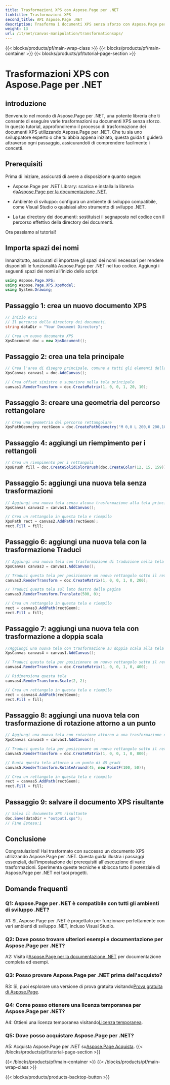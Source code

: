 ```yaml
---
title: Trasformazioni XPS con Aspose.Page per .NET
linktitle: Trasformazioni XPS
second_title: API Aspose.Page .NET
description: Trasforma i documenti XPS senza sforzo con Aspose.Page per .NET. Segui la nostra guida passo passo per trasformazioni senza interruzioni.
weight: 13
url: /it/net/canvas-manipulation/transformationsxps/
---
```


{{< blocks/products/pf/main-wrap-class >}}
{{< blocks/products/pf/main-container >}}
{{< blocks/products/pf/tutorial-page-section >}}

# Trasformazioni XPS con Aspose.Page per .NET

## introduzione

Benvenuto nel mondo di Aspose.Page per .NET, una potente libreria che ti consente di eseguire varie trasformazioni su documenti XPS senza sforzo. In questo tutorial, approfondiremo il processo di trasformazione dei documenti XPS utilizzando Aspose.Page per .NET. Che tu sia uno sviluppatore esperto o che tu abbia appena iniziato, questa guida ti guiderà attraverso ogni passaggio, assicurandoti di comprendere facilmente i concetti.

## Prerequisiti

Prima di iniziare, assicurati di avere a disposizione quanto segue:

-  Aspose.Page per .NET Library: scarica e installa la libreria da[Aspose.Page per la documentazione .NET](https://reference.aspose.com/page/net/).

- Ambiente di sviluppo: configura un ambiente di sviluppo compatibile, come Visual Studio o qualsiasi altro strumento di sviluppo .NET.

- La tua directory dei documenti: sostituisci il segnaposto nel codice con il percorso effettivo della directory dei documenti.

Ora passiamo al tutorial!

## Importa spazi dei nomi

Innanzitutto, assicurati di importare gli spazi dei nomi necessari per rendere disponibili le funzionalità Aspose.Page per .NET nel tuo codice. Aggiungi i seguenti spazi dei nomi all'inizio dello script:

```csharp
using Aspose.Page.XPS;
using Aspose.Page.XPS.XpsModel;
using System.Drawing;
```

## Passaggio 1: crea un nuovo documento XPS

```csharp
// Inizio ex:1
// Il percorso della directory dei documenti.
string dataDir = "Your Document Directory";

// Crea un nuovo documento XPS
XpsDocument doc = new XpsDocument();
```

## Passaggio 2: crea una tela principale

```csharp
// Crea l'area di disegno principale, comune a tutti gli elementi della pagina
XpsCanvas canvas1 = doc.AddCanvas();

// Crea offset sinistro e superiore nella tela principale
canvas1.RenderTransform = doc.CreateMatrix(1, 0, 0, 1, 20, 10);
```

## Passaggio 3: creare una geometria del percorso rettangolare

```csharp
// Crea una geometria del percorso rettangolare
XpsPathGeometry rectGeom = doc.CreatePathGeometry("M 0,0 L 200,0 200,100 0,100 Z");
```

## Passaggio 4: aggiungi un riempimento per i rettangoli

```csharp
// Crea un riempimento per i rettangoli
XpsBrush fill = doc.CreateSolidColorBrush(doc.CreateColor(12, 15, 159));
```

## Passaggio 5: aggiungi una nuova tela senza trasformazioni

```csharp
// Aggiungi una nuova tela senza alcuna trasformazione alla tela principale
XpsCanvas canvas2 = canvas1.AddCanvas();

// Crea un rettangolo in questa tela e riempilo
XpsPath rect = canvas2.AddPath(rectGeom);
rect.Fill = fill;
```

## Passaggio 6: aggiungi una nuova tela con la trasformazione Traduci

```csharp
// Aggiungi una nuova tela con trasformazione di traduzione nella tela principale
XpsCanvas canvas3 = canvas1.AddCanvas();

// Traduci questa tela per posizionare un nuovo rettangolo sotto il rettangolo precedente
canvas3.RenderTransform = doc.CreateMatrix(1, 0, 0, 1, 0, 200);

// Traduci questa tela sul lato destro della pagina
canvas3.RenderTransform.Translate(500, 0);

// Crea un rettangolo in questa tela e riempilo
rect = canvas3.AddPath(rectGeom);
rect.Fill = fill;
```

## Passaggio 7: aggiungi una nuova tela con trasformazione a doppia scala

```csharp
//Aggiungi una nuova tela con trasformazione su doppia scala alla tela principale
XpsCanvas canvas4 = canvas1.AddCanvas();

// Traduci questa tela per posizionare un nuovo rettangolo sotto il rettangolo precedente
canvas4.RenderTransform = doc.CreateMatrix(1, 0, 0, 1, 0, 400);

// Ridimensiona questa tela
canvas4.RenderTransform.Scale(2, 2);

// Crea un rettangolo in questa tela e riempilo
rect = canvas4.AddPath(rectGeom);
rect.Fill = fill;
```

## Passaggio 8: aggiungi una nuova tela con trasformazione di rotazione attorno a un punto

```csharp
// Aggiungi una nuova tela con rotazione attorno a una trasformazione di punti nella tela principale
XpsCanvas canvas5 = canvas1.AddCanvas();

// Traduci questa tela per posizionare un nuovo rettangolo sotto il rettangolo precedente
canvas5.RenderTransform = doc.CreateMatrix(1, 0, 0, 1, 0, 800);

// Ruota questa tela attorno a un punto di 45 gradi
canvas5.RenderTransform.RotateAround(45, new PointF(100, 50));

// Crea un rettangolo in questa tela e riempilo
rect = canvas5.AddPath(rectGeom);
rect.Fill = fill;
```

## Passaggio 9: salvare il documento XPS risultante

```csharp
// Salva il documento XPS risultante
doc.Save(dataDir + "output1.xps");
// Fine Estesa:1
```

## Conclusione

Congratulazioni! Hai trasformato con successo un documento XPS utilizzando Aspose.Page per .NET. Questa guida illustra i passaggi essenziali, dall'impostazione dei prerequisiti all'esecuzione di varie trasformazioni. Sperimenta queste tecniche e sblocca tutto il potenziale di Aspose.Page per .NET nei tuoi progetti.

## Domande frequenti

### Q1: Aspose.Page per .NET è compatibile con tutti gli ambienti di sviluppo .NET?

A1: Sì, Aspose.Page per .NET è progettato per funzionare perfettamente con vari ambienti di sviluppo .NET, incluso Visual Studio.

### Q2: Dove posso trovare ulteriori esempi e documentazione per Aspose.Page per .NET?

 A2: Visita il[Aspose.Page per la documentazione .NET](https://reference.aspose.com/page/net/) per documentazione completa ed esempi.

### Q3: Posso provare Aspose.Page per .NET prima dell'acquisto?

 R3: Sì, puoi esplorare una versione di prova gratuita visitando[Prova gratuita di Aspose.Page](https://releases.aspose.com/).

### Q4: Come posso ottenere una licenza temporanea per Aspose.Page per .NET?

 A4: Ottieni una licenza temporanea visitando[Licenza temporanea](https://purchase.aspose.com/temporary-license/).

### Q5: Dove posso acquistare Aspose.Page per .NET?

 A5: Acquista Aspose.Page per .NET su[Aspose.Page Acquista](https://purchase.aspose.com/buy).
{{< /blocks/products/pf/tutorial-page-section >}}

{{< /blocks/products/pf/main-container >}}
{{< /blocks/products/pf/main-wrap-class >}}

{{< blocks/products/products-backtop-button >}}
